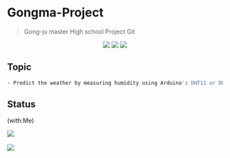 # Gongma-Project
> Gong-ju master High school Project Git

<div align="center">
   <img src="https://img.shields.io/badge/Visual Studio Code-007ACC?style=flat&logo=visualstudiocode&logoColor=white"/>
   <img src="https://img.shields.io/badge/C++-A8B9CC?style=flat&logo=c++&logoColor=white"/> 
   <img src="https://img.shields.io/badge/Arduino-00979D?style=flat&logo=Arduino&logoColor=white"/>
</div>

## Topic
```sh
- Predict the weather by measuring humidity using Arduino's DHT11 or DHT22 sensor and atmospheric pressure using BMP180 or BMP280.
```

## Status

(with:Me)

<img src="https://github-readme-stats.vercel.app/api/top-langs/?username=jxxghp&layout=compact"><br><br>
<img src="https://github-readme-stats.vercel.app/api?username=jxxghp&show_icons=true">

<!-- Markdown link & img dfn's -->
[npm-image]: https://img.shields.io/npm/v/datadog-metrics.svg?style=flat-square
[npm-url]: https://npmjs.org/package/datadog-metrics
[npm-downloads]: https://img.shields.io/npm/dm/datadog-metrics.svg?style=flat-square
[travis-image]: https://img.shields.io/travis/dbader/node-datadog-metrics/master.svg?style=flat-square
[travis-url]: https://travis-ci.org/dbader/node-datadog-metrics
[wiki]: https://github.com/yourname/yourproject/wiki
